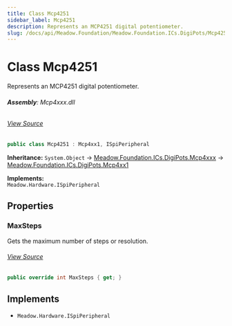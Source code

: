 ```yaml
---
title: Class Mcp4251
sidebar_label: Mcp4251
description: Represents an MCP4251 digital potentiometer.
slug: /docs/api/Meadow.Foundation/Meadow.Foundation.ICs.DigiPots/Mcp4251
---
```

# Class Mcp4251
Represents an MCP4251 digital potentiometer.

###### **Assembly**: Mcp4xxx.dll
###### [View Source](https://github.com/WildernessLabs/Meadow.Foundation.git/blob/develop/Source/Meadow.Foundation.Peripherals/ICs.DigiPots.Mcp4xxx/Driver/Drivers/Mcp4251.cs#L9)
```csharp title="Declaration"
public class Mcp4251 : Mcp4xx1, ISpiPeripheral
```
**Inheritance:** `System.Object` -> [Meadow.Foundation.ICs.DigiPots.Mcp4xxx](../Meadow.Foundation.ICs.DigiPots/Mcp4xxx) -> [Meadow.Foundation.ICs.DigiPots.Mcp4xx1](../Meadow.Foundation.ICs.DigiPots/Mcp4xx1)

**Implements:**  
`Meadow.Hardware.ISpiPeripheral`

## Properties
### MaxSteps
Gets the maximum number of steps or resolution.
###### [View Source](https://github.com/WildernessLabs/Meadow.Foundation.git/blob/develop/Source/Meadow.Foundation.Peripherals/ICs.DigiPots.Mcp4xxx/Driver/Drivers/Mcp4251.cs#L12)
```csharp title="Declaration"
public override int MaxSteps { get; }
```

## Implements

* `Meadow.Hardware.ISpiPeripheral`
